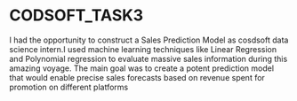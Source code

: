# CODSOFT_TASK3
I had the opportunity to construct a Sales Prediction Model as cosdsoft data science intern.I used machine learning techniques like Linear Regression and Polynomial regression to evaluate massive sales information during this amazing voyage. The main goal was to create a potent prediction model that would enable precise sales forecasts based on revenue spent for promotion on different platforms
